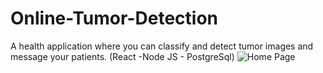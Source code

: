 # Online-Tumor-Detection
A health application where you can classify and detect tumor images and message your patients. (React -Node JS - PostgreSql)
![Home Page](https://user-images.githubusercontent.com/31740998/123809279-2474f380-d8fa-11eb-9402-a76e3895a030.png)
